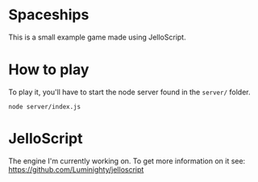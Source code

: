# Spaceships

This is a small example game made using JelloScript. 

# How to play

To play it, you'll have to start the node server found in the `server/` folder.

```
node server/index.js 
```

# JelloScript

The engine I'm currently working on. To get more information on it see:  
https://github.com/Luminighty/jelloscript
